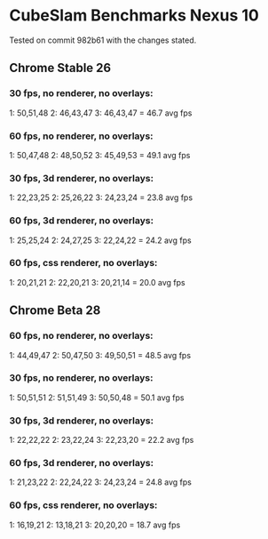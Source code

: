 # CubeSlam Benchmarks Nexus 10

Tested on commit 982b61 with the changes stated.

## Chrome Stable 26

### 30 fps, no renderer, no overlays:
1: 50,51,48
2: 46,43,47
3: 46,43,47
= 46.7 avg fps

### 60 fps, no renderer, no overlays:
1: 50,47,48
2: 48,50,52
3: 45,49,53
= 49.1 avg fps

### 30 fps, 3d renderer, no overlays:
1: 22,23,25
2: 25,26,22
3: 24,23,24
= 23.8 avg fps

### 60 fps, 3d renderer, no overlays:
1: 25,25,24
2: 24,27,25
3: 22,24,22
= 24.2 avg fps

### 60 fps, css renderer, no overlays:
1: 20,21,21
2: 22,20,21
3: 20,21,14
= 20.0 avg fps

## Chrome Beta 28

### 60 fps, no renderer, no overlays:
1: 44,49,47
2: 50,47,50
3: 49,50,51
= 48.5 avg fps

### 30 fps, no renderer, no overlays:
1: 50,51,51
2: 51,51,49
3: 50,50,48
= 50.1 avg fps

### 30 fps, 3d renderer, no overlays:
1: 22,22,22
2: 23,22,24
3: 22,23,20
= 22.2 avg fps

### 60 fps, 3d renderer, no overlays:
1: 21,23,22
2: 22,24,22
3: 24,23,24
= 24.8 avg fps

### 60 fps, css renderer, no overlays:
1: 16,19,21
2: 13,18,21
3: 20,20,20
= 18.7 avg fps

